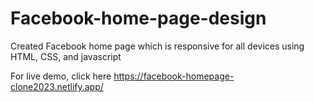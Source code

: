 # Facebook-home-page-design

Created Facebook home page which is responsive for all devices using HTML, CSS, and javascript

For live demo, click here https://facebook-homepage-clone2023.netlify.app/

